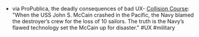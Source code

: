 - via ProPublica, the deadly consequences of bad UX- [Collision Course](https://features.propublica.org/navy-uss-mccain-crash/navy-installed-touch-screen-steering-ten-sailors-paid-with-their-lives/): "When the USS John S. McCain crashed in the Pacific, the Navy blamed the destroyer’s crew for the loss of 10 sailors. The truth is the Navy’s flawed technology set the McCain up for disaster." #UX #military